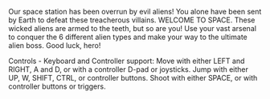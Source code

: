 Our space station has been overrun by evil aliens!
You alone have been sent by Earth to defeat these treacherous villains. WELCOME TO SPACE.
These wicked aliens are armed to the teeth, but so are you!
Use your vast arsenal to conquer the 6 different alien types and make your way to the ultimate alien boss.
Good luck, hero!

Controls - Keyboard and Controller support:
Move with either LEFT and RIGHT, A and D, or with a controller D-pad or joysticks.
Jump with either UP, W, SHIFT, CTRL, or controller buttons.
Shoot with either SPACE, or with controller buttons or triggers.